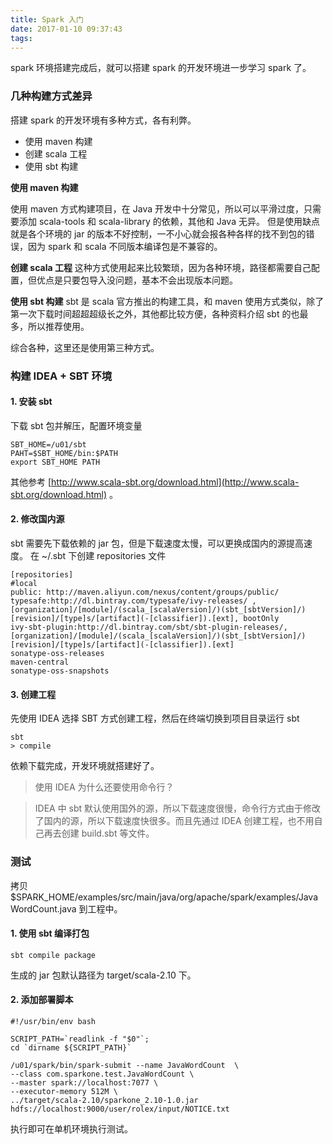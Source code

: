 ```yaml
---
title: Spark 入门
date: 2017-01-10 09:37:43
tags:
---
```



spark 环境搭建完成后，就可以搭建 spark 的开发环境进一步学习 spark 了。
<!-- more -->
### 几种构建方式差异
搭建 spark 的开发环境有多种方式，各有利弊。
* 使用 maven 构建
* 创建 scala 工程
* 使用 sbt 构建

**使用 maven 构建**

使用 maven 方式构建项目，在 Java 开发中十分常见，所以可以平滑过度，只需要添加 scala-tools 和 scala-library 的依赖，其他和 Java 无异。
但是使用缺点就是各个环境的 jar 的版本不好控制，一不小心就会报各种各样的找不到包的错误，因为 spark 和 scala 不同版本编译包是不兼容的。

**创建 scala 工程**
这种方式使用起来比较繁琐，因为各种环境，路径都需要自己配置，但优点是只要包导入没问题，基本不会出现版本问题。

**使用 sbt 构建**
sbt 是 scala 官方推出的构建工具，和 maven 使用方式类似，除了第一次下载时间超超超级长之外，其他都比较方便，各种资料介绍 sbt 的也最多，所以推荐使用。

综合各种，这里还是使用第三种方式。

### 构建 IDEA + SBT 环境
#### 1. 安装 sbt

下载 sbt 包并解压，配置环境变量

```
SBT_HOME=/u01/sbt
PAHT=$SBT_HOME/bin:$PATH
export SBT_HOME PATH
```

其他参考 [http://www.scala-sbt.org/download.html](http://www.scala-sbt.org/download.html) 。

#### 2. 修改国内源

sbt 需要先下载依赖的 jar 包，但是下载速度太慢，可以更换成国内的源提高速度。
在 ~/.sbt 下创建 repositories 文件
```
[repositories]
#local
public: http://maven.aliyun.com/nexus/content/groups/public/
typesafe:http://dl.bintray.com/typesafe/ivy-releases/ , [organization]/[module]/(scala_[scalaVersion]/)(sbt_[sbtVersion]/)[revision]/[type]s/[artifact](-[classifier]).[ext], bootOnly
ivy-sbt-plugin:http://dl.bintray.com/sbt/sbt-plugin-releases/, [organization]/[module]/(scala_[scalaVersion]/)(sbt_[sbtVersion]/)[revision]/[type]s/[artifact](-[classifier]).[ext]
sonatype-oss-releases
maven-central
sonatype-oss-snapshots
```
#### 3. 创建工程

先使用 IDEA 选择 SBT 方式创建工程，然后在终端切换到项目目录运行 sbt
```
sbt
> compile
```
依赖下载完成，开发环境就搭建好了。

> 使用 IDEA 为什么还要使用命令行？

>IDEA 中 sbt 默认使用国外的源，所以下载速度很慢，命令行方式由于修改了国内的源，所以下载速度快很多。而且先通过 IDEA 创建工程，也不用自己再去创建 build.sbt 等文件。


### 测试
拷贝 $SPARK_HOME/examples/src/main/java/org/apache/spark/examples/JavaWordCount.java 到工程中。

#### 1. 使用 sbt 编译打包
```
sbt compile package
```

生成的 jar 包默认路径为 target/scala-2.10 下。

#### 2. 添加部署脚本
```shell
#!/usr/bin/env bash

SCRIPT_PATH=`readlink -f "$0"`;
cd `dirname ${SCRIPT_PATH}`

/u01/spark/bin/spark-submit --name JavaWordCount  \
--class com.sparkone.test.JavaWordCount \
--master spark://localhost:7077 \
--executor-memory 512M \
../target/scala-2.10/sparkone_2.10-1.0.jar hdfs://localhost:9000/user/rolex/input/NOTICE.txt
```

执行即可在单机环境执行测试。
